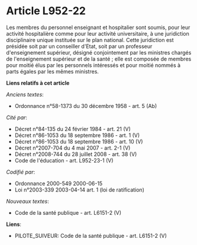 # Article L952-22

Les membres du personnel enseignant et hospitalier sont soumis, pour leur activité hospitalière comme pour leur activité
universitaire, à une juridiction disciplinaire unique instituée sur le plan national. Cette juridiction est présidée soit par
un conseiller d'Etat, soit par un professeur d'enseignement supérieur, désigné conjointement par les ministres chargés de
l'enseignement supérieur et de la santé ; elle est composée de membres pour moitié élus par les personnels intéressés et pour
moitié nommés à parts égales par les mêmes ministres.

**Liens relatifs à cet article**

_Anciens textes_:

  - Ordonnance n°58-1373 du 30 décembre 1958 - art. 5 (Ab)

_Cité par_:

  - Décret n°84-135 du 24 février 1984 - art. 21 (V)
  - Décret n°86-1053 du 18 septembre 1986 - art. 1 (V)
  - Décret n°86-1053 du 18 septembre 1986 - art. 10 (V)
  - Décret n°2007-704 du 4 mai 2007 - art. 2-1 (V)
  - Décret n°2008-744 du 28 juillet 2008 - art. 38 (V)
  - Code de l'éducation - art. L952-23-1 (V)

_Codifié par_:

  - Ordonnance 2000-549 2000-06-15
  - Loi n°2003-339 2003-04-14 art. 1 (loi de ratification)

_Nouveaux textes_:

  - Code de la santé publique - art. L6151-2 (V)

**Liens**:

  - PILOTE_SUIVEUR: Code de la santé publique - art. L6151-2 (V)
